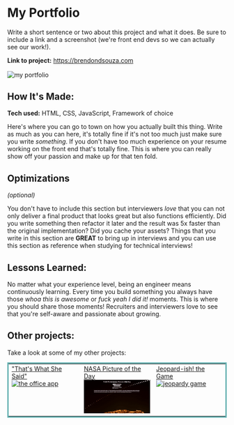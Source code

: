 # My Portfolio

Write a short sentence or two about this project and what it does. Be sure to include a link and a screenshot (we're front end devs so we can actually see our work!).

**Link to project:** https://brendondsouza.com

<img align="center" src="https://github.com/brendondsouza/brendondsouza/blob/main/assets/portfolio.gif" alt="my portfolio"/>

## How It's Made:

**Tech used:** HTML, CSS, JavaScript, Framework of choice

Here's where you can go to town on how you actually built this thing. Write as much as you can here, it's totally fine if it's not too much just make sure you write *something*. If you don't have too much experience on your resume working on the front end that's totally fine. This is where you can really show off your passion and make up for that ten fold.

## Optimizations
*(optional)*

You don't have to include this section but interviewers *love* that you can not only deliver a final product that looks great but also functions efficiently. Did you write something then refactor it later and the result was 5x faster than the original implementation? Did you cache your assets? Things that you write in this section are **GREAT** to bring up in interviews and you can use this section as reference when studying for technical interviews!

## Lessons Learned:

No matter what your experience level, being an engineer means continuously learning. Every time you build something you always have those *whoa this is awesome* or *fuck yeah I did it!* moments. This is where you should share those moments! Recruiters and interviewers love to see that you're self-aware and passionate about growing.

## Other projects:
Take a look at some of my other projects:

<table bordercolor="#66b2b2">
  
  <tr>
    <td width="33.3%" valign="top">
<a target="_blank" href="https://github.com/brendondsouza/The-Office">"That's What She Said"</a>
        <br />
      <a target="_blank" href="https://github.com/brendondsouza/The-Office">
            <img src="https://github.com/brendondsouza/brendondsouza/blob/main/assets/office.gif" width="100%"  alt="the office app"/>
        </a>
    </td>
     <td width="33.3%" valign="top">
<a target="_blank" href="https://github.com/brendondsouza/nasa-apod">NASA Picture of the Day</a>
        <br />
        <a target="_blank" href="https://github.com/brendondsouza/nasa-apod">
          <img src="https://github.com/brendondsouza/brendondsouza/blob/main/assets/nasa.gif" width="100%" alt="nasa apod"/>
        </a>
    </td>
    <td width="33.3%" valign="top">
<a target="_blank" href="https://github.com/brendondsouza/The-Office">Jeopard-ish! the Game</a>
      <br />
        <a target="_blank" href="https://github.com/brendondsouza/Jeopardy-Game">
          <img src="https://github.com/brendondsouza/brendondsouza/blob/main/assets/jeopardy.gif" width="100%" alt="jeopardy game"/>
        </a>
    </td>
   
  </tr>
</table>


